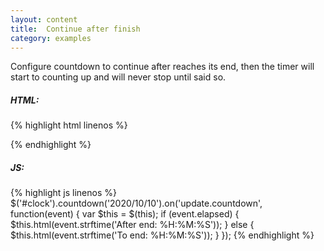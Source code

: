 ```yaml
---
layout: content
title:  Continue after finish
category: examples
---
```

Configure countdown to continue after reaches its end, then the timer will start to counting up and will never stop until said so.

<div class="example-blocks">
  <div id="clock"></div>
</div>

<script type="text/javascript">
  var fiveSecondsAgo = new Date().getTime() + 5000;

  $('#clock').countdown(fiveSecondsAgo, {elapse: true}).on('update.countdown', function(event) {
    var $this = $(this);
    if (event.elapsed) {
      $this.html(event.strftime('After end:<br>'
        + '<span>%H:%M:%S</span>'));
    } else {
      $this.html(event.strftime('To end:<br>'
        + '<span>%H:%M:%S</span>'));
    }
  });
</script>

##### HTML:
{% highlight html linenos %}
<div id="clock"></div>
{% endhighlight %}

##### JS:
{% highlight js linenos %}
$('#clock').countdown('2020/10/10').on('update.countdown', function(event) {
  var $this = $(this);
  if (event.elapsed) {
    $this.html(event.strftime('After end: <span>%H:%M:%S</span>'));
  } else {
    $this.html(event.strftime('To end: <span>%H:%M:%S</span>'));
  }
});
{% endhighlight %}
